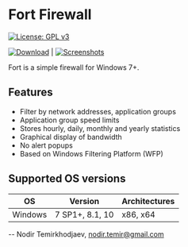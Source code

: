# Fort Firewall

[![License: GPL v3](https://img.shields.io/badge/License-GPLv3-blue.svg)](https://www.gnu.org/licenses/gpl-3.0)

[![Download]()](https://github.com/tnodir/fort/releases/latest) | [![Screenshots]()](https://imgur.com/a/fZbAbfy)

Fort is a simple firewall for Windows 7+.

## Features

  - Filter by network addresses, application groups
  - Application group speed limits
  - Stores hourly, daily, monthly and yearly statistics
  - Graphical display of bandwidth
  - No alert popups
  - Based on Windows Filtering Platform (WFP)

## Supported OS versions

OS              | Version                       | Architectures
----------------|-------------------------------|--------------
Windows         | 7 SP1+, 8.1, 10               | x86, x64

--
Nodir Temirkhodjaev, <nodir.temir@gmail.com>
